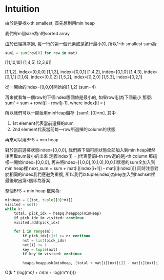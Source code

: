 # Intuition

由於是要找k-th smallest, 首先想到用min heap


我們有m個size為n的sorted array

由於已經排序過, 每一行的第一個元素或是該行最小的, 所以1-th smallest sum為:
```py
sum1 = sum(row[0] for row in mat)
```

[[1,10,10]
 [1,4,5]
 [2,3,6]]

 [1,1,2], index=[0,0,0]
 [1,1,3], index=[0,0,1]
 [1,4,2], index=[0,1,0]
 [1,4,3], index=[0,1,1]
 [1,1,6], index=[0,0,2]
 [1,5,2], index=[0,2,0]
 [1,5,3], index=[0,2,1]

 從一開始的index=[0,0,0]開始的[1,1,2] (sum=4)

 再來就看每一個row的下個index哪個值是最小的, 如果rowi[j]為下個最小
 那麼: sum' = sum + rowi[j] - rowi[j-1], where index[i] = j

所以我們可以一開始用minHeap儲存: [sum1, [0]*m], 其中
1. 1st element代表當前選擇的sum
2. 2nd element代表當前每一row所選擇的column的狀態

再來可以用BFS + min heap

對於當前選擇狀態index=[0,0,0], 我們將下個可能狀態全部加入到min heap裡然後再取sum最小的出來
定義index[i] = j代表當前i-th row選的是j-th column
那這樣一開始index=[0,0,0], 再來將index=[1,0,0],[0,1,0],[0,0,1]狀態的sum全加入到min heap裡
next_sum = sum + mat[i][index[i+1]] - mat[i][index[i]]
同時注意對於相同的index我們應避免重複, 所以我們以tuple(index)為key加入到hashset裡
最後取出第k個即為答案

整個BFS + min heap 框架為:
```py
minHeap = [[tot, tuple([0]*m)]]
visited = set()
while k:
    total, pick_idx = heapq.heappop(minHeap)
    if pick_idx in visited: continue
    visited.add(pick_idx)

    for i in range(m):
        if pick_idx[i]+1 >= n: continue
        nxt = list(pick_idx)
        nxt[i] += 1
        key = tuple(nxt)
        if key in visited: continue
    
        heapq.heappush(minHeap, [total + mat[i][nxt[i]] - mat[i][nxt[i]-1], key])
```

O(k * (log(m*n) + m*(m + log(m*n))))
